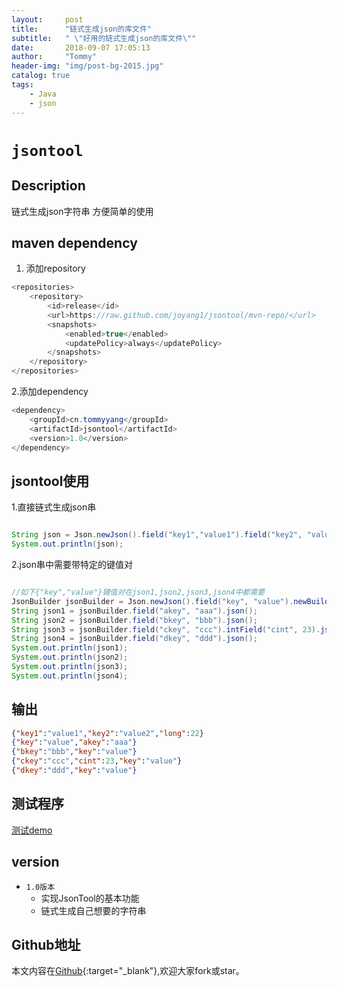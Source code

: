 ```yaml
---
layout:     post
title:      "链式生成json的库文件"
subtitle:   " \"好用的链式生成json的库文件\""
date:       2018-09-07 17:05:13
author:     "Tommy"
header-img: "img/post-bg-2015.jpg"
catalog: true
tags:
    - Java
    - json
---
```



# `jsontool`

## Description
链式生成json字符串
方便简单的使用

## maven dependency

1. 添加repository

``` java
<repositories>
    <repository>
        <id>release</id>
        <url>https://raw.github.com/joyang1/jsontool/mvn-repo/</url>
        <snapshots>
            <enabled>true</enabled>
            <updatePolicy>always</updatePolicy>
        </snapshots>
    </repository>
</repositories>
```

2.添加dependency

``` java
<dependency>
    <groupId>cn.tommyyang</groupId>
    <artifactId>jsontool</artifactId>
    <version>1.0</version>
</dependency>
```


## jsontool使用
  
1.直接链式生成json串
  
``` java

String json = Json.newJson().field("key1","value1").field("key2", "value2").longField("long", 22L).json();
System.out.println(json);

```


2.json串中需要带特定的键值对

``` java

//如下{"key","value"}键值对在json1,json2,json3,json4中都需要
JsonBuilder jsonBuilder = Json.newJson().field("key", "value").newBuilder();
String json1 = jsonBuilder.field("akey", "aaa").json();
String json2 = jsonBuilder.field("bkey", "bbb").json();
String json3 = jsonBuilder.field("ckey", "ccc").intField("cint", 23).json();
String json4 = jsonBuilder.field("dkey", "ddd").json();
System.out.println(json1);
System.out.println(json2);
System.out.println(json3);
System.out.println(json4);

```

## 输出
``` json
{"key1":"value1","key2":"value2","long":22}
{"key":"value","akey":"aaa"}
{"bkey":"bbb","key":"value"}
{"ckey":"ccc","cint":23,"key":"value"}
{"dkey":"ddd","key":"value"}
```

## 测试程序
[测试demo](https://github.com/joyang1/jsontool/blob/master/src/test/java/TestJson.java)

## version
- `1.0版本`
    - 实现JsonTool的基本功能
    - 链式生成自己想要的字符串

## Github地址
本文内容在[Github](https://github.com/joyang1/jsontool){:target="_blank"},欢迎大家fork或star。

